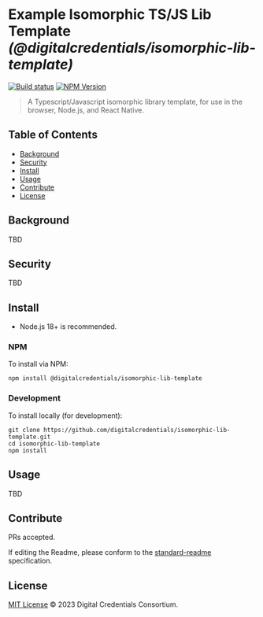 # Example Isomorphic TS/JS Lib Template _(@digitalcredentials/isomorphic-lib-template)_

[![Build status](https://img.shields.io/github/actions/workflow/status/digitalcredentials/isomorphic-lib-template/main.yml?branch=main)](https://github.com/digitalcredentials/isomorphic-lib-template/actions?query=workflow%3A%22Node.js+CI%22)
[![NPM Version](https://img.shields.io/npm/v/@digitalcredentials/isomorphic-lib-template.svg)](https://npm.im/@digitalcredentials/isomorphic-lib-template)

> A Typescript/Javascript isomorphic library template, for use in the browser, Node.js, and React Native.

## Table of Contents

- [Background](#background)
- [Security](#security)
- [Install](#install)
- [Usage](#usage)
- [Contribute](#contribute)
- [License](#license)

## Background

TBD

## Security

TBD

## Install

- Node.js 18+ is recommended.

### NPM

To install via NPM:

```
npm install @digitalcredentials/isomorphic-lib-template
```

### Development

To install locally (for development):

```
git clone https://github.com/digitalcredentials/isomorphic-lib-template.git
cd isomorphic-lib-template
npm install
```

## Usage

TBD

## Contribute

PRs accepted.

If editing the Readme, please conform to the
[standard-readme](https://github.com/RichardLitt/standard-readme) specification.

## License

[MIT License](LICENSE.md) © 2023 Digital Credentials Consortium.

